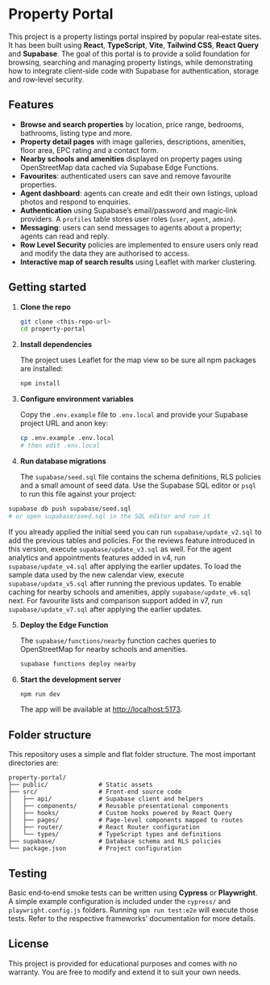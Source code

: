 # Property Portal

This project is a property listings portal inspired by popular real‑estate sites. It has been built using **React**, **TypeScript**, **Vite**, **Tailwind CSS**, **React Query** and **Supabase**. The goal of this portal is to provide a solid foundation for browsing, searching and managing property listings, while demonstrating how to integrate client‑side code with Supabase for authentication, storage and row‑level security.

## Features

- **Browse and search properties** by location, price range, bedrooms, bathrooms, listing type and more.
- **Property detail pages** with image galleries, descriptions, amenities, floor area, EPC rating and a contact form.
- **Nearby schools and amenities** displayed on property pages using OpenStreetMap data cached via Supabase Edge Functions.
- **Favourites**: authenticated users can save and remove favourite properties.
- **Agent dashboard**: agents can create and edit their own listings, upload photos and respond to enquiries.
- **Authentication** using Supabase’s email/password and magic‑link providers. A `profiles` table stores user roles (`user`, `agent`, `admin`).
- **Messaging**: users can send messages to agents about a property; agents can read and reply.
- **Row Level Security** policies are implemented to ensure users only read and modify the data they are authorised to access.
- **Interactive map of search results** using Leaflet with marker clustering.

## Getting started

1. **Clone the repo**

   ```bash
   git clone <this-repo-url>
   cd property-portal
   ```

2. **Install dependencies**

   The project uses Leaflet for the map view so be sure all npm packages are installed:

   ```bash
   npm install
   ```

3. **Configure environment variables**

   Copy the `.env.example` file to `.env.local` and provide your Supabase project URL and anon key:

   ```bash
   cp .env.example .env.local
   # then edit .env.local
   ```

4. **Run database migrations**

   The `supabase/seed.sql` file contains the schema definitions, RLS policies and a small amount of seed data. Use the Supabase SQL editor or `psql` to run this file against your project:

```bash
supabase db push supabase/seed.sql
# or open supabase/seed.sql in the SQL editor and run it
```

If you already applied the initial seed you can run `supabase/update_v2.sql`
to add the previous tables and policies. For the reviews feature introduced in
this version, execute `supabase/update_v3.sql` as well.
For the agent analytics and appointments features added in v4, run
`supabase/update_v4.sql` after applying the earlier updates. To load the
sample data used by the new calendar view, execute `supabase/update_v5.sql`
after running the previous updates. To enable caching for nearby schools and
amenities, apply `supabase/update_v6.sql` next.
For favourite lists and comparison support added in v7, run
`supabase/update_v7.sql` after applying the earlier updates.

5. **Deploy the Edge Function**

   The `supabase/functions/nearby` function caches queries to OpenStreetMap for
   nearby schools and amenities.

   ```bash
   supabase functions deploy nearby
   ```

6. **Start the development server**

   ```bash
   npm run dev
   ```

   The app will be available at [http://localhost:5173](http://localhost:5173).

## Folder structure

This repository uses a simple and flat folder structure. The most important directories are:

```
property-portal/
├── public/              # Static assets
├── src/                 # Front‑end source code
│   ├── api/             # Supabase client and helpers
│   ├── components/      # Reusable presentational components
│   ├── hooks/           # Custom hooks powered by React Query
│   ├── pages/           # Page‑level components mapped to routes
│   ├── router/          # React Router configuration
│   └── types/           # TypeScript types and definitions
├── supabase/            # Database schema and RLS policies
└── package.json         # Project configuration
```

## Testing

Basic end‑to‑end smoke tests can be written using **Cypress** or **Playwright**. A simple example configuration is included under the `cypress/` and `playwright.config.js` folders. Running `npm run test:e2e` will execute those tests. Refer to the respective frameworks’ documentation for more details.

## License

This project is provided for educational purposes and comes with no warranty. You are free to modify and extend it to suit your own needs.
